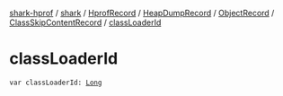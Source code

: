 [shark-hprof](../../../../../index.md) / [shark](../../../../index.md) / [HprofRecord](../../../index.md) / [HeapDumpRecord](../../index.md) / [ObjectRecord](../index.md) / [ClassSkipContentRecord](index.md) / [classLoaderId](./class-loader-id.md)

# classLoaderId

`var classLoaderId: `[`Long`](https://kotlinlang.org/api/latest/jvm/stdlib/kotlin/-long/index.html)